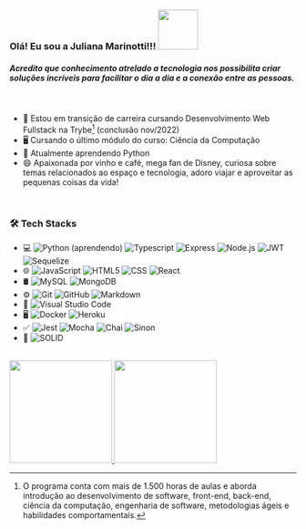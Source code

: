 ### Olá! Eu sou a Juliana Marinotti!!! <img src="https://media.tenor.com/TdXGUNE47FgAAAAj/mandalorian-baby-yoda.gif" width="70">

##### Acredito que conhecimento atrelado a tecnologia nos possibilita criar soluções incríveis para facilitar o dia a dia e a conexão entre as pessoas.

<br/>

- 🚀 Estou em transição de carreira cursando Desenvolvimento Web Fullstack na Trybe[^1] (conclusão nov/2022)
- 🖥️ Cursando o último módulo do curso: Ciência da Computação
- 🐍 Atualmente aprendendo Python
- 😄 Apaixonada por vinho e café, mega fan de Disney, curiosa sobre temas relacionados ao espaço e tecnologia, adoro viajar e aproveitar as pequenas coisas da vida!

<br/>

<h3> 🛠 Tech Stacks</h3>

- 💻
  ![Python (aprendendo)](https://img.shields.io/badge/-Python-333333?style=flat&logo=python)
  ![Typescript](https://img.shields.io/badge/-TypeScript-333333?style=flat&logo=Typescript)
  ![Express](https://img.shields.io/badge/-Express-333333?style=flat&logo=Express)
  ![Node.js](https://img.shields.io/badge/-Node.js-333333?style=flat&logo=node.js)
  ![JWT](https://img.shields.io/badge/-JWT-333333?style=flat&logo=json-web-tokens)
  ![Sequelize](https://img.shields.io/badge/-Sequelize-333333?style=flat&logo=Sequelize)
- 🌐
  ![JavaScript](https://img.shields.io/badge/-JavaScript-333333?style=flat&logo=javascript)
  ![HTML5](https://img.shields.io/badge/-HTML5-333333?style=flat&logo=HTML5)
  ![CSS](https://img.shields.io/badge/-CSS-333333?style=flat&logo=CSS3&logoColor=1572B6)
  ![React](https://img.shields.io/badge/-React-333333?style=flat&logo=react)
- 🛢
  ![MySQL](https://img.shields.io/badge/-MySQL-333333?style=flat&logo=mysql)
  ![MongoDB](https://img.shields.io/badge/-MongoDB-333333?style=flat&logo=mongodb)
- ⚙️ 
  ![Git](https://img.shields.io/badge/-Git-333333?style=flat&logo=git)
  ![GitHub](https://img.shields.io/badge/-GitHub-333333?style=flat&logo=github)
  ![Markdown](https://img.shields.io/badge/-Markdown-333333?style=flat&logo=markdown)
- 🔧
  ![Visual Studio Code](https://img.shields.io/badge/-Visual%20Studio%20Code-333333?style=flat&logo=visual-studio-code&logoColor=007ACC)
- 🖥
  ![Docker](https://img.shields.io/badge/-Docker-333333?style=flat&logo=docker)
  ![Heroku](https://img.shields.io/badge/-Heroku-333333?style=flat&logo=heroku&logoColor=6F31C5)
- ✅
  ![Jest](https://img.shields.io/badge/-Jest-333333?style=flat&logo=jest&logoColor=C21325)
  ![Mocha](https://img.shields.io/badge/-Mocha-333333?style=flat&logo=mocha&logoColor=8D6748)
  ![Chai](https://img.shields.io/badge/-Chai-333333?style=flat&logo=chai&logoColor=A30701)
  ![Sinon](https://img.shields.io/badge/-Sinon-333333?style=flat&logo=sinon)
- 📖
  ![SOLID](https://img.shields.io/badge/-SOLID-333333?style=flat&logo=SOLID&logoColor=903AFF)
  
<br/>

<a href="https://github.com/Ju-MM">
  <img height="180em" src="https://github-readme-stats.vercel.app/api?username=Ju-MM&theme=buefy&show_icons=true" />
  <img height="180em" src="https://github-readme-stats.vercel.app/api/top-langs/?username=Ju-MM&theme=buefy&layout=compact" />
</a>

<br/>

[^1]:O programa conta com mais de 1.500 horas de aulas e aborda introdução ao desenvolvimento de software, front-end, back-end, ciência da computação, engenharia de software, metodologias ágeis e habilidades comportamentais.
